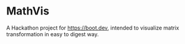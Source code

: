 # MathVis
A Hackathon project for https://boot.dev, intended to visualize matrix transformation in easy to digest way.
